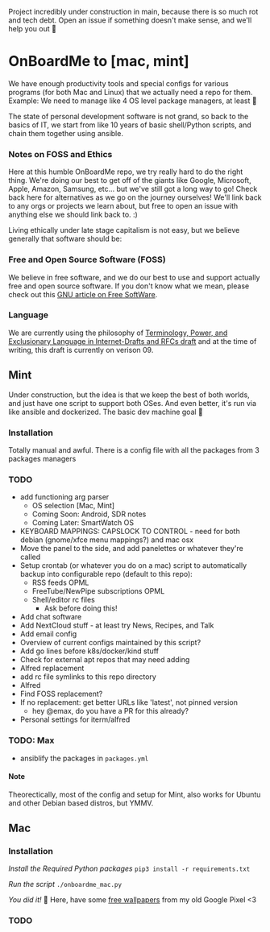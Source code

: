 Project incredibly under construction in main, because there is so much rot and tech debt. Open an issue if something doesn't make sense, and we'll help you out 💙

# OnBoardMe to [mac, mint]
We have enough productivity tools and special configs for various programs (for both Mac and Linux) that we actually need a repo for them. Example: We need to manage like 4 OS level package managers, at least 🤦

The state of personal development software is not grand, so back to the basics of IT, we start from like 10 years of basic shell/Python scripts, and chain them together using ansible.

### Notes on FOSS and Ethics
Here at this humble OnBoardMe repo, we try really hard to do the right thing. We're doing our best to get off of the giants like Google, Microsoft, Apple, Amazon, Samsung, etc... but we've still got a long way to go! Check back here for alternatives as we go on the journey ourselves! We'll link back to any orgs or projects we learn about, but free to open an issue with anything else we should link back to. :)

Living ethically under late stage capitalism is not easy, but we believe generally that software should be:

### Free and Open Source Software (FOSS)
We believe in free software, and we do our best to use and support actually free and open source software. If you don't know what we mean, please check out this [GNU article on Free SoftWare](https://www.gnu.org/philosophy/free-sw.en.html).

### Language
We are currently using the philosophy of [Terminology, Power, and Exclusionary Language in Internet-Drafts and RFCs draft](https://datatracker.ietf.org/doc/html/draft-knodel-terminology-09) and at the time of writing, this draft is currently on verison 09.

## Mint
Under construction, but the idea is that we keep the best of both worlds, and just have one script to support both OSes. And even better, it's run via like ansible and dockerized. The basic dev machine goal :blue_heart:

### Installation
Totally manual and awful. There is a config file with all the packages from 3 packages managers

### TODO
* add functioning arg parser
  * OS selection [Mac, Mint]
   * Coming Soon: Android, SDR notes
   * Coming Later: SmartWatch OS 
* KEYBOARD MAPPINGS: CAPSLOCK TO CONTROL - need for both debian (gnome/xfce menu mappings?) and mac osx
* Move the panel to the side, and add panelettes or whatever they're called
* Setup crontab (or whatever you do on a mac) script to automatically backup into configurable repo (default to this repo):
  * RSS feeds OPML
  * FreeTube/NewPipe subscriptions OPML
  * Shell/editor rc files
    * Ask before doing this!
* Add chat software
* Add NextCloud stuff - at least try News, Recipes, and Talk
* Add email config
* Overview of current configs maintained by this script?
* Add go lines before k8s/docker/kind stuff
* Check for external apt repos that may need adding
* Alfred replacement
* add rc file symlinks to this repo directory
* Alfred
 * Find FOSS replacement?
 * If no replacement: get better URLs like 'latest', not pinned version
   * hey @emax, do you have a PR for this already?
  * Personal settings for iterm/alfred

### TODO: Max
* ansiblify the packages in `packages.yml`

#### Note
Theorectically, most of the config and setup for Mint, also works for Ubuntu and other Debian based distros, but YMMV.

## Mac
### Installation
*Install the Required Python packages*
`pip3 install -r requirements.txt`

*Run the script*
`./onboardme_mac.py`

*You did it!* 🥳 Here, have some [free wallpapers](https://photos.app.goo.gl/mGjmG4o6JB9xxK7BA) from my old Google Pixel <3

### TODO

